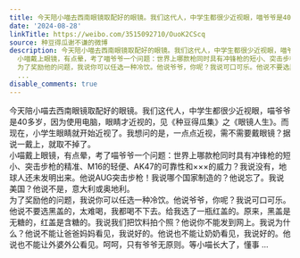 ```yaml
---
title: 今天陪小喵去西南眼镜取配好的眼镜。我们这代人，中学生都很少近视眼，喵爷爷是40多岁，因为使用电脑，眼睛才近视的，见《种豆得瓜集》之《眼镜人生》。而现在，...
date: '2024-08-28'
linkTitle: https://weibo.com/3515092710/OuoK2CScq
source: 种豆得瓜谢不谦的微博
description: 今天陪小喵去西南眼镜取配好的眼镜。我们这代人，中学生都很少近视眼，喵爷爷是40多岁，因为使用电脑，眼睛才近视的，见《种豆得瓜集》之《眼镜人生》。而现在，小学生眼睛就开始近视了。我想问的是，一点点近视，需不需要戴眼镜？据说一戴上，就取不掉了。<br>
  小喵戴上眼镜，有点晕，考了喵爷爷一个问题：世界上哪款枪同时具有冲锋枪的短小、突击步枪的精准、M16的轻便、AK47的可靠性和×××的威力？我说没有，地球人还未发明出来。他说AUG突击步枪！我说哪个国家制造的？他说忘了。我说美国？他说不是，意大利或奥地利。<br>
  为了奖励他的问题，我说你可以任选一种冷饮。他说爷爷，你呢？我说可口可乐。他说不要选黑盖的，太难喝，我都喝不下去。给我选了一瓶红盖的。原来，黑盖是无糖的，红盖是含糖的。我说我们把饮料拍个照？他说你不能发到网上。我说为什么？他说不能让爸爸妈妈看见，我说好的。他说也不能让奶奶看见，我说好的。他说也不能让外婆外公看见。呵呵，只有爷爷无原则。等小喵长大了，懂事
  ...
disable_comments: true
---
```

今天陪小喵去西南眼镜取配好的眼镜。我们这代人，中学生都很少近视眼，喵爷爷是40多岁，因为使用电脑，眼睛才近视的，见《种豆得瓜集》之《眼镜人生》。而现在，小学生眼睛就开始近视了。我想问的是，一点点近视，需不需要戴眼镜？据说一戴上，就取不掉了。<br> 小喵戴上眼镜，有点晕，考了喵爷爷一个问题：世界上哪款枪同时具有冲锋枪的短小、突击步枪的精准、M16的轻便、AK47的可靠性和×××的威力？我说没有，地球人还未发明出来。他说AUG突击步枪！我说哪个国家制造的？他说忘了。我说美国？他说不是，意大利或奥地利。<br> 为了奖励他的问题，我说你可以任选一种冷饮。他说爷爷，你呢？我说可口可乐。他说不要选黑盖的，太难喝，我都喝不下去。给我选了一瓶红盖的。原来，黑盖是无糖的，红盖是含糖的。我说我们把饮料拍个照？他说你不能发到网上。我说为什么？他说不能让爸爸妈妈看见，我说好的。他说也不能让奶奶看见，我说好的。他说也不能让外婆外公看见。呵呵，只有爷爷无原则。等小喵长大了，懂事 ...